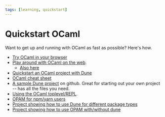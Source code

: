 ```yaml
---
tags: [learning, quickstart]
---
```


# Quickstart OCaml

Want to get up and running with OCaml as fast as possible? Here's how.

* [Try OCaml in your browser](https://try.ocamlpro.com)
* [Play around with OCaml on the web](https://sketch.sh/ml).
  * [Also here](https://code.labstack.com/ocaml)
* [Quickstart an OCaml project with Dune](quickstart_ocaml_project_dune.md)
* [OCaml cheat sheet](https://github.com/alhassy/OCamlCheatSheet/blob/master/CheatSheet.pdf)
* [A sample Dune project](https://github.com/mjambon/dune-starter) on github.
  Great for starting out your own project -- has all the files you need.
* [Using the OCaml toplevel/REPL](toplevel.md).
* [OPAM for npm/yarn users](opam_npm.md)
* [Project showing how to use Dune for different package types](https://github.com/jserot/dune-howto)
* [Project showing how to use OPAM with/without dune](https://github.com/jserot/opam-howto)
